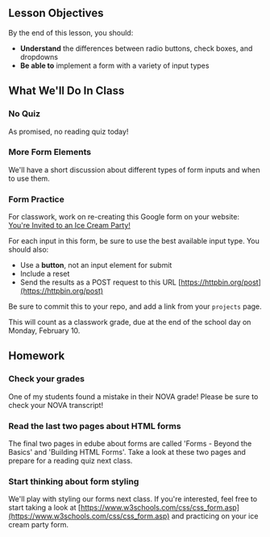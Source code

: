 ## Lesson Objectives
By the end of this lesson, you should:
- **Understand** the differences between radio buttons, check boxes, and dropdowns
- **Be able to** implement a form with a variety of input types

## What We'll Do In Class

### No Quiz
As promised, no reading quiz today!

### More Form Elements
We'll have a short discussion about different types of form inputs and when to
use them.

### Form Practice
For classwork, work on re-creating this Google form on your website: 
[You're Invited to an Ice Cream Party!](https://forms.gle/FT8q7ezqT3UAB2BR7)

For each input in this form, be sure to use the best available input type. You should
also:
- Use a **button**, not an input element for submit
- Include a reset
- Send the results as a POST request to this URL [https://httpbin.org/post](https://httpbin.org/post)

Be sure to commit this to your repo, and add a link from your `projects` page. 

This will count as a classwork grade, due at the end of the school day on Monday, February 10.

## Homework

### Check your grades
One of my students found a mistake in their NOVA grade! Please be sure to check
your NOVA transcript!

### Read the last two pages about HTML forms
The final two pages in edube about forms are called 'Forms - Beyond the Basics'
and 'Building HTML Forms'. Take a look at these two pages and prepare for a
reading quiz next class.

### Start thinking about form styling
We'll play with styling our forms next class. If you're interested, feel free to 
start taking a look at [https://www.w3schools.com/css/css_form.asp](https://www.w3schools.com/css/css_form.asp) and practicing on your ice cream party form.
